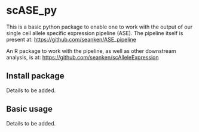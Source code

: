 # scASE_py

This is a basic python package to enable one to work with the output of our single cell allele specific expression pipeline (ASE). The pipeline itself is present at: https://github.com/seanken/ASE_pipeline

An R package to work with the pipeline, as well as other downstream analysis, is at: https://github.com/seanken/scAlleleExpression

## Install package

Details to be added.

## Basic usage

Details to be added.
